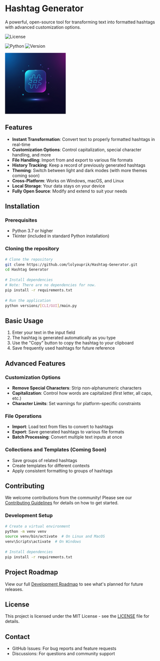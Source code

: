 # Hashtag Generator

A powerful, open-source tool for transforming text into formatted hashtags with advanced customization options.

![License](https://img.shields.io/badge/License-MIT-blue.svg)

![Python](https://img.shields.io/badge/Python-3.7+-green.svg)
![Version](https://img.shields.io/badge/Version-0.1.0-orange.svg)

<img src="logo.jpg" alt="Text-to-Hashtah App Logo" style="width: 200px; height: 200px;" />

## Features

- **Instant Transformation**: Convert text to properly formatted hashtags in real-time
- **Customization Options**: Control capitalization, special character handling, and more
- **File Handling**: Import from and export to various file formats
- **History Tracking**: Keep a record of previously generated hashtags
- **Theming**: Switch between light and dark modes (with more themes coming soon)
- **Cross-Platform**: Works on Windows, macOS, and Linux
- **Local Storage**: Your data stays on your device
- **Fully Open Source**: Modify and extend to suit your needs

## Installation

### Prerequisites

- Python 3.7 or higher
- Tkinter (included in standard Python installation)

### Cloning the repository

```bash
# Clone the repository
git clone https://github.com/lolyouprik/Hashtag-Generator.git
cd Hashtag Generator

# Install dependencies
# Note: There are no dependencies for now.
pip install -r requirements.txt

# Run the application
python versions/[CLI/GUI]/main.py
```

## Basic Usage

1. Enter your text in the input field
2. The hashtag is generated automatically as you type
3. Use the "Copy" button to copy the hashtag to your clipboard
4. Save frequently used hashtags for future reference

## Advanced Features

### Customization Options

- **Remove Special Characters**: Strip non-alphanumeric characters
- **Capitalization**: Control how words are capitalized (first letter, all caps, etc.)
- **Character Limits**: Set warnings for platform-specific constraints

### File Operations

- **Import**: Load text from files to convert to hashtags
- **Export**: Save generated hashtags to various file formats
- **Batch Processing**: Convert multiple text inputs at once

### Collections and Templates (Coming Soon)

- Save groups of related hashtags
- Create templates for different contexts
- Apply consistent formatting to groups of hashtags

## Contributing

We welcome contributions from the community! Please see our [Contributing Guidelines](CONTRIBUTING.md) for details on how to get started.

### Development Setup

```bash
# Create a virtual environment
python -m venv venv
source venv/bin/activate  # On Linux and MacOS
venv\Scripts\activate  # On Windows

# Install dependencies
pip install -r requirements.txt
```

## Project Roadmap

View our full [Development Roadmap](ROADMAP.md) to see what's planned for future releases.

## License

This project is licensed under the MIT License - see the [LICENSE](LICENSE) file for details.

## Contact

- GitHub Issues: For bug reports and feature requests
- Discussions: For questions and community support
